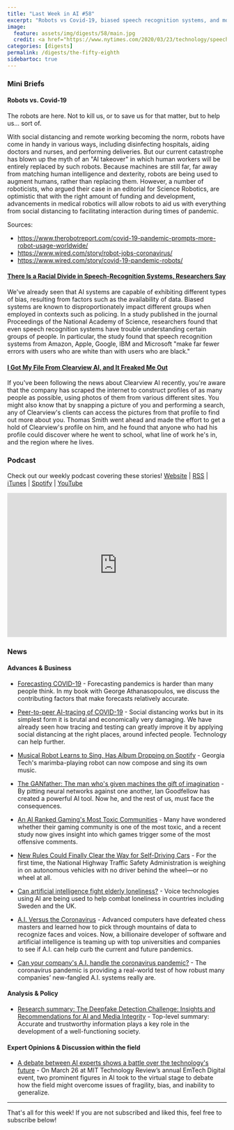 ```yaml
---
title: "Last Week in AI #58"
excerpt: "Robots vs Covid-19, biased speech recognition systems, and more!"
image:
  feature: assets/img/digests/58/main.jpg
  credit: <a href="https://www.nytimes.com/2020/03/23/technology/speech-recognition-bias-apple-amazon-google.html"> Grant Hindsley / The New York Times </a>
categories: [digests]
permalink: /digests/the-fifty-eighth
sidebartoc: true
---
```


### Mini Briefs

#### Robots vs. Covid-19

The robots are here. Not to kill us, or to save us for that matter, but to help us... sort of.

With social distancing and remote working becoming the norm, robots have come in handy in various ways, including disinfecting hospitals, aiding doctors and nurses, and performing deliveries. But our current catastrophe has blown up the myth of an "AI takeover" in which human workers will be entirely replaced by such robots. 
Because machines are still far, far away from matching human intelligence and dexterity, robots are being used to augment humans, rather than replacing them. 
However, a number of roboticists, who argued their case in an editorial for Science Robotics, are optimistic that with the right amount of funding and development, advancements in medical robotics will allow robots to aid us with everything from social distancing to facilitating interaction during times of pandemic.

Sources:
- https://www.therobotreport.com/covid-19-pandemic-prompts-more-robot-usage-worldwide/
- https://www.wired.com/story/robot-jobs-coronavirus/
- https://www.wired.com/story/covid-19-pandemic-robots/


#### [There Is a Racial Divide in Speech-Recognition Systems, Researchers Say](https://www.nytimes.com/2020/03/23/technology/speech-recognition-bias-apple-amazon-google.html)

We've already seen that AI systems are capable of exhibiting different types of bias, resulting from factors such as the availability of data. 
Biased systems are known to disproportionately impact different groups when employed in contexts such as policing. 
In a study published in the journal Proceedings of the National Academy of Science, researchers found that even speech recognition systems have trouble understanding certain groups of people. 
In particular, the study found that speech recognition systems from Amazon, Apple, Google, IBM and Microsoft "make far fewer errors with users who are white than with users who are black."

#### [I Got My File From Clearview AI, and It Freaked Me Out](https://onezero.medium.com/i-got-my-file-from-clearview-ai-and-it-freaked-me-out-33ca28b5d6d4)

If you've been following the news about Clearview AI recently, you're aware that the company has scraped the internet to construct profiles of as many people as possible, using photos of them from various different sites. 
You might also know that by snapping a picture of you and performing a search, any of Clearview's clients can access the pictures from that profile to find out more about you. Thomas Smith went ahead and made the effort to get a hold of Clearview's profile on him, and he found that anyone who had his profile could discover where he went to school, what line of work he's in, and the region where he lives.

### Podcast

Check out our weekly podcast covering these stories!
[Website](https://aitalk.podbean.com) \|
[RSS](https://feed.podbean.com/aitalk/feed.xml) \|
[iTunes](https://podcasts.apple.com/us/podcast/lets-talk-ai/id1502782720) \|
[Spotify](https://open.spotify.com/show/17HiNdxcoKJLLNibIAyUch) \|
[YouTube](https://www.youtube.com/channel/UCKARTq-t5SPMzwtft8FWwnA)
<iframe title="Let's Talk AI" id="multi_iframe" class="podcast_embed"
 src="https://www.podbean.com/media/player/multi?playlist=http%3A%2F%2Fplaylist.podbean.com%2F7703921%2Fplaylist_multi.xml&vjs=1&kdsowie31j4k1jlf913=4975ccdd28d39e38bf5a1ccaf0c6ca4337fa996b&size=430&skin=9&episode_list_bg=%23ffffff&bg_left=%23000000&bg_mid=%230c5056&bg_right=%232a1844&podcast_title_color=%23c4c4c4&episode_title_color=%23ffffff&auto=0&share=1&fonts=Helvetica&download=0&rtl=0&show_playlist_recent_number=10&pbad=1"
 scrolling="yes" allowfullscreen="" width="100%" height="330" frameborder="0"></iframe>

### News
#### Advances & Business

* [Forecasting COVID-19](https://robjhyndman.com/hyndsight/forecasting-covid19/) - Forecasting pandemics is harder than many people think. In my book with George Athanasopoulos, we discuss the contributing factors that make forecasts relatively accurate.

* [Peer-to-peer AI-tracing of COVID-19](https://yoshuabengio.org/2020/03/23/peer-to-peer-ai-tracing-of-covid-19/) - Social distancing works but in its simplest form it is brutal and economically very damaging. We have already seen how tracing and testing can greatly improve it by applying social distancing at the right places, around infected people. Technology can help further.

* [Musical Robot Learns to Sing, Has Album Dropping on Spotify](https://spectrum.ieee.org/automaton/robotics/robotics-software/musical-robot-shimon-sing-album-dropping-on-spotify) - Georgia Tech's marimba-playing robot can now compose and sing its own music.

* [The GANfather: The man who's given machines the gift of imagination](https://www.technologyreview.com/s/610253/the-ganfather-the-man-whos-given-machines-the-gift-of-imagination/) - By pitting neural networks against one another, Ian Goodfellow has created a powerful AI tool. Now he, and the rest of us, must face the consequences.

* [An AI Ranked Gaming's Most Toxic Communities](https://gamerant.com/video-game-toxic-community-ai/) - Many have wondered whether their gaming community is one of the most toxic, and a recent study now gives insight into which games trigger some of the most offensive comments.

* [New Rules Could Finally Clear the Way for Self-Driving Cars](https://www.wired.com/story/news-rules-clear-way-self-driving-cars/) - For the first time, the National Highway Traffic Safety Administration is weighing in on autonomous vehicles with no driver behind the wheel—or no wheel at all.

* [Can artificial intelligence fight elderly loneliness?](https://www.bbc.com/worklife/article/20200325-can-voice-technologies-using-ai-fight-elderly-loneliness) - Voice technologies using AI are being used to help combat loneliness in countries including Sweden and the UK.

* [A.I. Versus the Coronavirus](https://www.nytimes.com/2020/03/26/science/ai-versus-the-coronavirus.html) - Advanced computers have defeated chess masters and learned how to pick through mountains of data to recognize faces and voices. Now, a billionaire developer of software and artificial intelligence is teaming up with top universities and companies to see if A.I. can help curb the current and future pandemics.

* [Can your company's A.I. handle the coronavirus pandemic?](https://fortune.com/2020/03/24/this-is-not-a-drill-the-coronavirus-pandemic-is-testing-a-i-s-ability-to-handle-extreme-events/) - The coronavirus pandemic is providing a real-world test of how robust many companies’ new-fangled A.I. systems really are.

#### Analysis & Policy

* [Research summary: The Deepfake Detection Challenge: Insights and Recommendations for AI and Media Integrity](https://montrealethics.ai/research-summary-the-deepfake-detection-challenge-insights-and-recommendations-for-ai-and-media-integrity/) - Top-level summary: Accurate and trustworthy information plays a key role in the development of a well-functioning society.

#### Expert Opinions & Discussion within the field

* [A debate between AI experts shows a battle over the technology's future](https://www.technologyreview.com/s/615416/ai-debate-gary-marcus-danny-lange/) - On March 26 at MIT Technology Review’s annual EmTech Digital event, two prominent figures in AI took to the virtual stage to debate how the field might overcome issues of fragility, bias, and inability to generalize.

<hr>

That's all for this week! If you are not subscribed and liked this, feel free to subscribe below!
